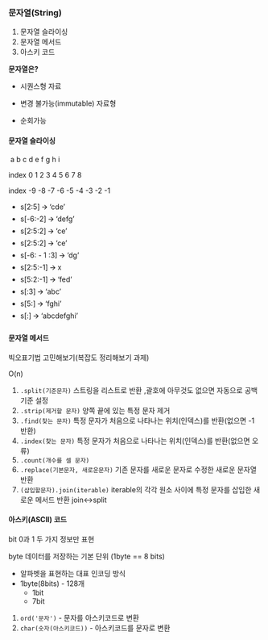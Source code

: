 ### 문자열(String)

1. 문자열 슬라이싱
2. 문자열 메서드
3. 아스키 코드



**문자열은?**

- 시퀀스형 자료

- 변경 불가능(immutable) 자료형
- 순회가능



#### 문자열 슬라이싱

​            a  b  c  d  e  f   g   h   i

index  0  1  2  3  4  5  6   7   8 

index -9 -8 -7 -6 -5 -4 -3 -2 -1



- s[2:5] 🡪 ‘cde’ 
- s[-6:-2] 🡪 ‘defg’
- s[2:5:2] 🡪 ‘ce’
-  s[2:5:2] 🡪 ‘ce’ 
- s[-6: - 1 :3] 🡪 ‘dg’ 
-  s[2:5:-1] 🡪 x
- s[5:2:-1] 🡪 ‘fed’
-  s[:3] 🡪 ‘abc’ 
- s[5:] 🡪 ‘fghi’ 
- s[:] 🡪 ‘abcdefghi’



#### 문자열 메서드

빅오표기법 고민해보기(복잡도 정리해보기 과제)

O(n)

1. `.split(기준문자)` 스트링을 리스트로 반환 ,괄호에 아무것도 없으면 자동으로 공백 기준 설정  
2. `.strip(제거할 문자)` 양쪽 끝에 있는 특정 문자 제거 
3. `.find(찾는 문자)` 특정 문자가 처음으로 나타나는 위치(인덱스)를 반환(없으면 -1 반환)
4. `.index(찾는 문자)` 특정 문자가 처음으로 나타나는 위치(인덱스)를 반환(없으면 오류)
5. `.count(개수를 셀 문자)`
6. `.replace(기본문자, 새로운문자)` 기존 문자를 새로운 문자로 수정한 새로운 문자열 반환  
7. `(삽입할문자).join(iterable)` iterable의 각각 원소 사이에 특정 문자를 삽입한 새로운 메서드 반환   join<->split



#### 아스키(ASCII) 코드

bit 0과 1 두 가지 정보만 표현

byte 데이터를 저장하는 기본 단위 (1byte == 8 bits)

- 알파벳을 표현하는 대표 인코딩 방식
- 1byte(8bits) - 128개
  - 1bit
  - 7bit

1. `ord('문자')`  - 문자를 아스키코드로 변환
2. `char(숫자(아스키코드))`  - 아스키코드를 문자로 변환